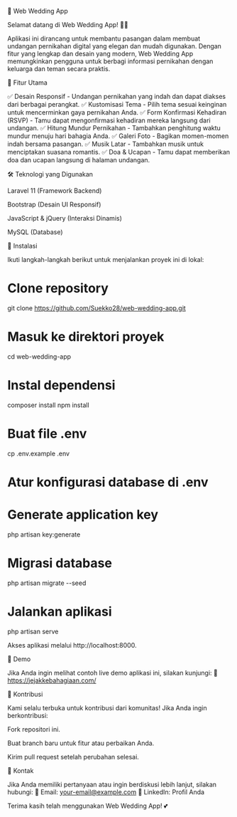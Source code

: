 🎉 Web Wedding App

Selamat datang di Web Wedding App! 💍✨

Aplikasi ini dirancang untuk membantu pasangan dalam membuat undangan pernikahan digital yang elegan dan mudah digunakan. Dengan fitur yang lengkap dan desain yang modern, Web Wedding App memungkinkan pengguna untuk berbagi informasi pernikahan dengan keluarga dan teman secara praktis.

🚀 Fitur Utama

✅ Desain Responsif - Undangan pernikahan yang indah dan dapat diakses dari berbagai perangkat.
✅ Kustomisasi Tema - Pilih tema sesuai keinginan untuk mencerminkan gaya pernikahan Anda.
✅ Form Konfirmasi Kehadiran (RSVP) - Tamu dapat mengonfirmasi kehadiran mereka langsung dari undangan.
✅ Hitung Mundur Pernikahan - Tambahkan penghitung waktu mundur menuju hari bahagia Anda.
✅ Galeri Foto - Bagikan momen-momen indah bersama pasangan.
✅ Musik Latar - Tambahkan musik untuk menciptakan suasana romantis.
✅ Doa & Ucapan - Tamu dapat memberikan doa dan ucapan langsung di halaman undangan.

🛠️ Teknologi yang Digunakan

Laravel 11 (Framework Backend)

Bootstrap (Desain UI Responsif)

JavaScript & jQuery (Interaksi Dinamis)

MySQL (Database)

📌 Instalasi

Ikuti langkah-langkah berikut untuk menjalankan proyek ini di lokal:

# Clone repository
git clone https://github.com/Suekko28/web-wedding-app.git

# Masuk ke direktori proyek
cd web-wedding-app

# Instal dependensi
composer install
npm install

# Buat file .env
cp .env.example .env

# Atur konfigurasi database di .env

# Generate application key
php artisan key:generate

# Migrasi database
php artisan migrate --seed

# Jalankan aplikasi
php artisan serve

Akses aplikasi melalui http://localhost:8000.

🎨 Demo

Jika Anda ingin melihat contoh live demo aplikasi ini, silakan kunjungi:
🔗 https://jejakkebahagiaan.com/

🤝 Kontribusi

Kami selalu terbuka untuk kontribusi dari komunitas! Jika Anda ingin berkontribusi:

Fork repositori ini.

Buat branch baru untuk fitur atau perbaikan Anda.

Kirim pull request setelah perubahan selesai.

📧 Kontak

Jika Anda memiliki pertanyaan atau ingin berdiskusi lebih lanjut, silakan hubungi:
📩 Email: your-email@example.com
💼 LinkedIn: Profil Anda

Terima kasih telah menggunakan Web Wedding App! 💕


